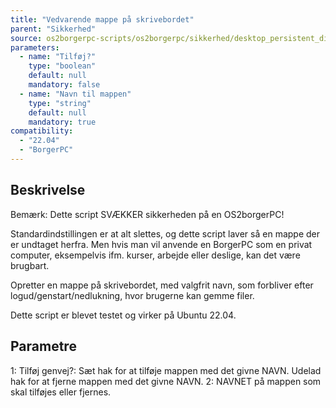 ```yaml
---
title: "Vedvarende mappe på skrivebordet"
parent: "Sikkerhed"
source: os2borgerpc-scripts/os2borgerpc/sikkerhed/desktop_persistent_dir.sh
parameters:
  - name: "Tilføj?"
    type: "boolean"
    default: null
    mandatory: false
  - name: "Navn til mappen"
    type: "string"
    default: null
    mandatory: true
compatibility:  
  - "22.04"
  - "BorgerPC"
---
```


## Beskrivelse
Bemærk: Dette script SVÆKKER sikkerheden på en OS2borgerPC!  

Standardindstillingen er at alt slettes, og dette script laver så en mappe der er undtaget herfra. Men hvis man vil anvende en BorgerPC som en privat computer, eksempelvis ifm. kurser, arbejde eller deslige, kan det være brugbart.

Opretter en mappe på skrivebordet, med valgfrit navn, som forbliver efter logud/genstart/nedlukning, hvor brugerne kan gemme filer.

Dette script er blevet testet og virker på Ubuntu 22.04.

## Parametre
1: Tilføj genvej?: Sæt hak for at tilføje mappen med det givne NAVN. Udelad hak for at fjerne mappen med det givne NAVN.
2: NAVNET på mappen som skal tilføjes eller fjernes.

